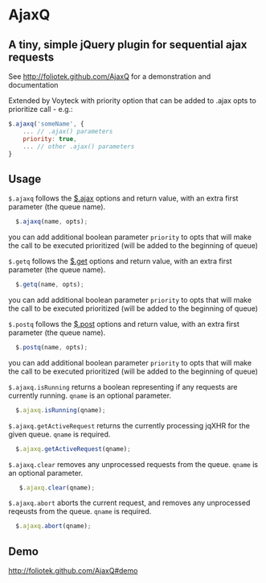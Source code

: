 # AjaxQ
## A tiny, simple jQuery plugin for sequential ajax requests

See http://foliotek.github.com/AjaxQ for a demonstration and documentation 

Extended by Voyteck with priority option that can be added to .ajax opts to prioritize call - e.g.:
```javascript
$.ajaxq('someName', {
	... // .ajax() parameters
	priority: true,
	... // other .ajax() parameters
}
```
	

## Usage

`$.ajaxq` follows the [$.ajax](http://api.jquery.com/jQuery.ajax/) options and return value, with an extra first parameter (the queue name).

  ```javascript
    $.ajaxq(name, opts);
  ```
  
  you can add additional boolean parameter `priority` to opts that will make the call to be executed prioritized (will be added to the beginning of queue)
    
`$.getq` follows the [$.get](http://api.jquery.com/jQuery.get/) options and return value, with an extra first parameter (the queue name).

  ```javascript
    $.getq(name, opts);
  ```
  
  you can add additional boolean parameter `priority` to opts that will make the call to be executed prioritized (will be added to the beginning of queue)
     
`$.postq` follows the [$.post](http://api.jquery.com/jQuery.post/) options and return value, with an extra first parameter (the queue name).

  ```javascript
    $.postq(name, opts);
  ```
  
  you can add additional boolean parameter `priority` to opts that will make the call to be executed prioritized (will be added to the beginning of queue)
     
`$.ajaxq.isRunning` returns a boolean representing if any requests are currently running.  `qname` is an optional parameter.

  ```javascript
    $.ajaxq.isRunning(qname);
  ```

`$.ajaxq.getActiveRequest` returns the currently processing jqXHR for the given queue.  `qname` is required.

  ```javascript
    $.ajaxq.getActiveRequest(qname);
  ```
    
`$.ajaxq.clear` removes any unprocessed requests from the queue.  `qname` is an optional parameter.
  
  ```javascript
	 $.ajaxq.clear(qname);
  ```
    
`$.ajaxq.abort` aborts the current request, and removes any unprocessed reqeusts from the queue.  `qname` is required.

  ```javascript
    $.ajaxq.abort(qname);
  ```
    
## Demo

http://foliotek.github.com/AjaxQ#demo

